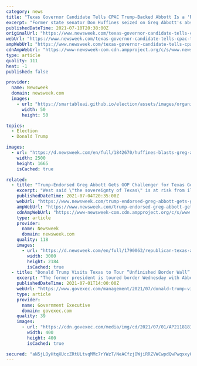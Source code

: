```yaml
---
category: news
title: "Texas Governor Candidate Tells CPAC Trump-Backed Abbott Is a 'RINO' Who 'Doesn't Want to Face You'"
excerpt: "Former state senator Don Huffines seized on Greg Abbott's absence at CPAC in Dallas to appeal to the GOP's more conservative voters."
publishedDateTime: 2021-07-10T20:38:00Z
originalUrl: "https://www.newsweek.com/texas-governor-candidate-tells-cpac-trump-backed-abbott-rino-who-doesnt-want-face-you-1608569"
webUrl: "https://www.newsweek.com/texas-governor-candidate-tells-cpac-trump-backed-abbott-rino-who-doesnt-want-face-you-1608569"
ampWebUrl: "https://www.newsweek.com/texas-governor-candidate-tells-cpac-trump-backed-abbott-rino-who-doesnt-want-face-you-1608569?amp=1"
cdnAmpWebUrl: "https://www-newsweek-com.cdn.ampproject.org/c/s/www.newsweek.com/texas-governor-candidate-tells-cpac-trump-backed-abbott-rino-who-doesnt-want-face-you-1608569?amp=1"
type: article
quality: 111
heat: -1
published: false

provider:
  name: Newsweek
  domain: newsweek.com
  images:
    - url: "https://smartableai.github.io/election/assets/images/organizations/newsweek.com-50x50.jpg"
      width: 50
      height: 50

topics:
  - Election
  - Donald Trump

images:
  - url: "https://d.newsweek.com/en/full/1842670/huffines-blasts-greg-abbott-rino-dallas.jpg"
    width: 2500
    height: 1665
    isCached: true

related:
  - title: "Trump-Endorsed Greg Abbott Gets GOP Challenger for Texas Governor. Who Is Allen West?"
    excerpt: "West said \"the sovereignty of Texas\" is at risk from illegal immigration, and he's interested in going after banks laundering money for drug cartels."
    publishedDateTime: 2021-07-04T20:35:00Z
    webUrl: "https://www.newsweek.com/trump-endorsed-greg-abbott-gets-gop-challenger-texas-governor-who-allen-west-1606758"
    ampWebUrl: "https://www.newsweek.com/trump-endorsed-greg-abbott-gets-gop-challenger-texas-governor-who-allen-west-1606758?amp=1"
    cdnAmpWebUrl: "https://www-newsweek-com.cdn.ampproject.org/c/s/www.newsweek.com/trump-endorsed-greg-abbott-gets-gop-challenger-texas-governor-who-allen-west-1606758?amp=1"
    type: article
    provider:
      name: Newsweek
      domain: newsweek.com
    quality: 118
    images:
      - url: "https://d.newsweek.com/en/full/1790063/republican-texas-allen-west-pushups-press-conference.jpg"
        width: 3000
        height: 2184
        isCached: true
  - title: "Donald Trump Visits Texas to Tour “Unfinished Border Wall” on U.S.-Mexico Border with Gov. Greg Abbott"
    excerpt: "The former president is toured border Wednesday with Abbott, who has promised to build a state-funded border wall."
    publishedDateTime: 2021-07-01T14:00:00Z
    webUrl: "https://www.govexec.com/management/2021/07/donald-trump-visits-texas-tour-unfinished-border-wall-us-mexico-border-gov-greg-abbott/182697/"
    type: article
    provider:
      name: Government Executive
      domain: govexec.com
    quality: 39
    images:
      - url: "https://cdn.govexec.com/media/img/cd/2021/07/01/AP21181833575970_/open-graph.jpg"
        width: 400
        height: 400
        isCached: true

secured: "aN5jLOyHtqXUccZRtULtvqMMc7rYWzT/NeACfzjOWjiRRZVWCwpdQwPwqxxyQ3RCMkjjhFDro+Jhf0ZWJW5DqnMrEI9De+ogo3nlsiEodTZk6rRBZwgxRb6j8pSuNhGL6FEK1R6iq7gcmTtTewz7r4KoprVHoP9ibZc/apEXV9zWPy2C0ti7u98GDeiV6bhE+a96ZikFR5TWqzFIDMobYNCCQyTwWU7NCATmxOpMiPqbxhoPHWlNZMfZzZdeU3LCQB/iLjwZdpfeESgj+3m4QuOBNCEzDlOmhh6Iz2tcGm7gvuIINV87oXDEuZTVlVRqxWGgwpyKnOG1bNltARsrSLqv7CGkeVzM+h4wG3zXxg0=;cd6JJQ4MsDciFEc3Y1IdBw=="
---
```


